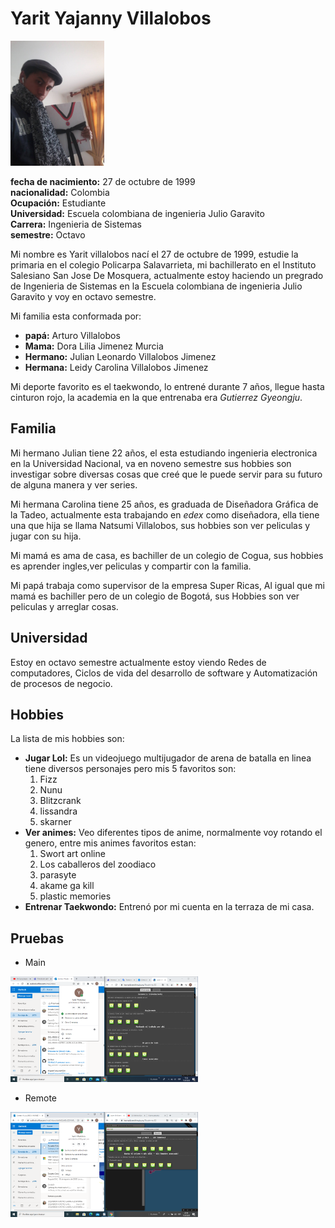 # Yarit Yajanny Villalobos 

<img src="images/yarit.jpg" width="150">

**fecha de nacimiento:** 27 de octubre de 1999\
**nacionalidad:** Colombia\
**Ocupación:** Estudiante\
**Universidad:** Escuela colombiana de ingenieria Julio Garavito\
**Carrera:** Ingenieria de Sistemas\
**semestre:** Octavo

Mi nombre es Yarit villalobos nací el 27 de octubre de 1999, estudie la primaria
en el colegio Policarpa Salavarrieta, mi bachillerato en el Instituto Salesiano
San Jose De Mosquera, actualmente estoy haciendo un pregrado de Ingenieria de
Sistemas en la Escuela colombiana de ingenieria Julio Garavito y voy en octavo
semestre.

Mi familia esta conformada por:

* **papá:** Arturo Villalobos
* **Mama:** Dora Lilia Jimenez Murcia
* **Hermano:** Julian Leonardo Villalobos Jimenez
* **Hermana:** Leidy Carolina Villalobos Jimenez

Mi deporte favorito es el taekwondo, lo entrené durante 7 años, llegue hasta cinturon rojo,
la academia en la que entrenaba era _Gutierrez Gyeongju_.

## Familia

Mi hermano Julian tiene 22 años, el esta estudiando ingenieria electronica en la Universidad Nacional,
va en noveno semestre sus hobbies son investigar sobre diversas cosas que creé que le puede servir
para su futuro de alguna manera y ver series.

Mi hermana Carolina tiene 25 años, es graduada de Diseñadora Gráfica de la Tadeo, actualmente esta
trabajando en _edex_ como diseñadora, ella tiene una que hija se llama Natsumi Villalobos, sus hobbies son
ver peliculas y jugar con su hija.

Mi mamá es ama de casa, es bachiller de un colegio de Cogua, sus hobbies es aprender ingles,ver peliculas
y compartir con la familia.

Mi papá trabaja como supervisor de la empresa Super Ricas, Al igual que mi mamá es bachiller pero de
un colegio de Bogotá, sus Hobbies son ver peliculas y arreglar cosas.

## Universidad
Estoy en octavo semestre actualmente estoy viendo Redes de computadores, Ciclos de vida del desarrollo
de software y Automatización de procesos de negocio.
## Hobbies 
La lista de mis hobbies son:
* **Jugar Lol:** Es un videojuego multijugador de arena de batalla en linea tiene diversos personajes
pero mis 5 favoritos son:
    1. Fizz
    2. Nunu
    3. Blitzcrank
    4. lissandra
    5. skarner
* **Ver animes:** Veo diferentes tipos de anime, normalmente voy rotando el genero, entre mis animes
favoritos estan:
    1. Swort art online
    2. Los caballeros del zoodiaco
    3. parasyte
    4. akame ga kill
    5. plastic memories
* **Entrenar Taekwondo:** Entrenó por mi cuenta en la terraza de mi casa.

## Pruebas 

* Main

<img src="images/Captura%20de%20pantalla%20(287).png" width="300">

* Remote

<img src="images/Captura%20de%20pantalla%20(293).png" width="300">

